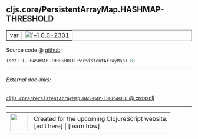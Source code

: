 ## cljs.core/PersistentArrayMap.HASHMAP-THRESHOLD



 <table border="1">
<tr>
<td>var</td>
<td><a href="https://github.com/cljsinfo/cljs-api-docs/tree/0.0-2301"><img valign="middle" alt="[+] 0.0-2301" title="Added in 0.0-2301" src="https://img.shields.io/badge/+-0.0--2301-lightgrey.svg"></a> </td>
</tr>
</table>









Source code @ [github](https://github.com/clojure/clojurescript/blob/r2629/src/cljs/cljs/core.cljs#L5389):

```clj
(set! (.-HASHMAP-THRESHOLD PersistentArrayMap) 8)
```

<!--
Repo - tag - source tree - lines:

 <pre>
clojurescript @ r2629
└── src
    └── cljs
        └── cljs
            └── <ins>[core.cljs:5389](https://github.com/clojure/clojurescript/blob/r2629/src/cljs/cljs/core.cljs#L5389)</ins>
</pre>

-->

---



###### External doc links:

[`cljs.core/PersistentArrayMap.HASHMAP-THRESHOLD` @ crossclj](http://crossclj.info/fun/cljs.core.cljs/PersistentArrayMap.HASHMAP-THRESHOLD.html)<br>

---

 <table>
<tr><td>
<img valign="middle" align="right" width="48px" src="http://i.imgur.com/Hi20huC.png">
</td><td>
Created for the upcoming ClojureScript website.<br>
[edit here] | [learn how]
</td></tr></table>

[edit here]:https://github.com/cljsinfo/cljs-api-docs/blob/master/cljsdoc/cljs.core/PersistentArrayMapDOTHASHMAP-THRESHOLD.cljsdoc
[learn how]:https://github.com/cljsinfo/cljs-api-docs/wiki/cljsdoc-files

<!--

This information was too distracting to show to readers, but I'll leave it
commented here since it is helpful to:

- pretty-print the data used to generate this document
- and show how to retrieve that data



The API data for this symbol:

```clj
{:ns "cljs.core",
 :name "PersistentArrayMap.HASHMAP-THRESHOLD",
 :type "var",
 :parent-type "PersistentArrayMap",
 :source {:code "(set! (.-HASHMAP-THRESHOLD PersistentArrayMap) 8)",
          :title "Source code",
          :repo "clojurescript",
          :tag "r2629",
          :filename "src/cljs/cljs/core.cljs",
          :lines [5389]},
 :full-name "cljs.core/PersistentArrayMap.HASHMAP-THRESHOLD",
 :full-name-encode "cljs.core/PersistentArrayMapDOTHASHMAP-THRESHOLD",
 :history [["+" "0.0-2301"]]}

```

Retrieve the API data for this symbol:

```clj
;; from Clojure REPL
(require '[clojure.edn :as edn])
(-> (slurp "https://raw.githubusercontent.com/cljsinfo/cljs-api-docs/catalog/cljs-api.edn")
    (edn/read-string)
    (get-in [:symbols "cljs.core/PersistentArrayMap.HASHMAP-THRESHOLD"]))
```

-->
